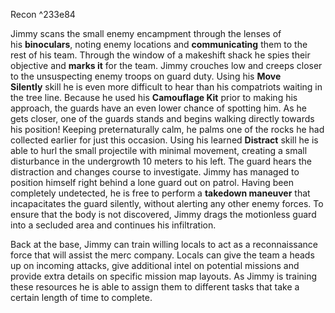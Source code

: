 Recon ^233e84

Jimmy scans the small enemy encampment through the lenses of his **binoculars**, noting enemy locations and **communicating** them to the rest of his team. Through the window of a makeshift shack he spies their objective and **marks it** for the team.  Jimmy crouches low and creeps closer to the unsuspecting enemy troops on guard duty. Using his **Move Silently** skill he is even more difficult to hear than his compatriots waiting in the tree line. Because he used his **Camouflage Kit** prior to making his approach, the guards have an even lower chance of spotting him. As he gets closer, one of the guards stands and begins walking directly towards his position! Keeping preternaturally calm, he palms one of the rocks he had collected earlier for just this occasion. Using his learned **Distract** skill he is able to hurl the small projectile with minimal movement, creating a small disturbance in the undergrowth 10 meters to his left. The guard hears the distraction and changes course to investigate.  Jimmy has managed to position himself right behind a lone guard out on patrol. Having been completely undetected, he is free to perform a **takedown maneuver** that incapacitates the guard silently, without alerting any other enemy forces. To ensure that the body is not discovered, Jimmy drags the motionless guard into a secluded area and continues his infiltration.

Back at the base, Jimmy can train willing locals to act as a reconnaissance force that will assist the merc company. Locals can give the team a heads up on incoming attacks, give additional intel on potential missions and provide extra details on specific mission map layouts. As Jimmy is training these resources he is able to assign them to different tasks that take a certain length of time to complete.